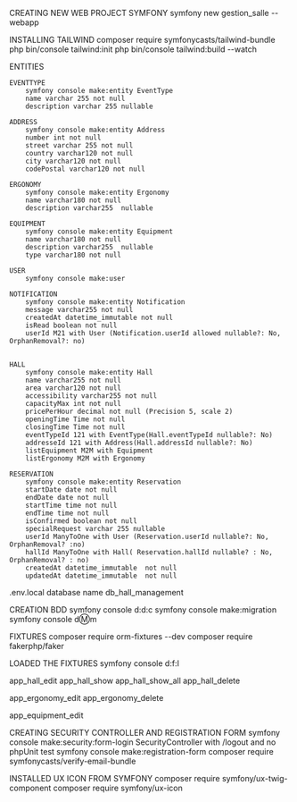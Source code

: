 CREATING NEW WEB PROJECT SYMFONY 
    symfony new gestion_salle --webapp

    
INSTALLING TAILWIND
	composer require symfonycasts/tailwind-bundle
	php bin/console tailwind:init
	php bin/console tailwind:build --watch


ENTITIES
	
	EVENTTYPE
		symfony console make:entity EventType
		name varchar 255 not null
		description varchar 255 nullable 

	ADDRESS
		symfony console make:entity Address
		number int not null
		street varchar 255 not null
		country varchar120 not null
		city varchar120 not null
		codePostal varchar120 not null 
		
	ERGONOMY 
		symfony console make:entity Ergonomy
		name varchar180 not null
		description varchar255  nullable

	EQUIPMENT
		symfony console make:entity Equipment
		name varchar180 not null
		description varchar255  nullable
		type varchar180 not null

	USER 
		symfony console make:user

	NOTIFICATION
		symfony console make:entity Notification
		message varchar255 not null
		createdAt datetime_immutable not null
		isRead boolean not null
		userId M21 with User (Notification.userId allowed nullable?: No, OrphanRemoval?: no)


	HALL
		symfony console make:entity Hall
		name varchar255 not null
		area varchar120 not null
		accessibility varchar255 not null
		capacityMax int not null
		pricePerHour decimal not null (Precision 5, scale 2)
		openingTime Time not null
		closingTime Time not null
	  	eventTypeId 121 with EventType(Hall.eventTypeId nullable?: No)
	  	addresseId 121 with Address(Hall.addressId nullable?: No)
	  	listEquipment M2M with Equipment
	  	listErgonomy M2M with Ergonomy

	RESERVATION
		symfony console make:entity Reservation
		startDate date not null
		endDate date not null
		startTime time not null
		endTime time not null
		isConfirmed boolean not null
		specialRequest varchar 255 nullable 
		userId ManyToOne with User (Reservation.userId nullable?: No, OrphanRemoval? :no)
		hallId ManyToOne with Hall( Reservation.hallId nullable? : No, OrphanRemoval? : no)
		createdAt datetime_immutable  not null
		updatedAt datetime_immutable  not null
		
.env.local
	database name db_hall_management

CREATION BDD
	symfony console d:d:c
	symfony console make:migration
	symfony console d:m:m  

	
FIXTURES 
	composer require orm-fixtures --dev
	composer require fakerphp/faker


LOADED THE FIXTURES 
	symfony console d:f:l







app_hall_edit
app_hall_show
app_hall_show_all
app_hall_delete


app_ergonomy_edit
app_ergonomy_delete


app_equipment_edit

CREATING SECURITY CONTROLLER AND REGISTRATION FORM
	symfony console make:security:form-login 
		SecurityController with /logout and no phpUnit test
	symfony console make:registration-form
		 composer require symfonycasts/verify-email-bundle 


INSTALLED UX ICON FROM SYMFONY 
	composer require symfony/ux-twig-component
	composer require symfony/ux-icon


